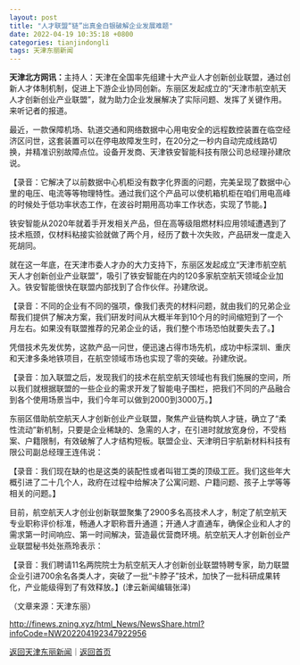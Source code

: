 ```yaml
---
layout: post
title: "人才联盟“链”出真金白银破解企业发展难题"
date: 2022-04-19 10:35:18 +0800
categories: tianjindongli
tags: 天津东丽新闻
---
```

<p><strong>天津北方网讯：</strong>主持人：天津在全国率先组建十大产业人才创新创业联盟，通过创新人才体制机制，促进上下游企业协同创新。东丽区发起成立的“天津市航空航天人才创新创业产业联盟”，就为助力企业发展解决了实际问题、发挥了关键作用。来听记者的报道。</p>
 <p>最近，一款保障机场、轨道交通和网络数据中心用电安全的远程数控装置在临空经济区问世，这套装置可以在停电故障发生时，在20分之一秒内自动完成线路切换，并精准识别故障点位。设备开发商、天津铁安智能科技有限公司总经理孙建欣说。</p>
 <p>【录音：它解决了以前数据中心机柜没有数字化界面的问题，完美呈现了数据中心里的电压、电流等等物理特性。通过我们这个产品可以使机箱机柜在咱们用电高峰的时候处于低功率状态工作，在波谷时期用高功率工作状态，实现了节能。】</p>
 <p>铁安智能从2020年就着手开发相关产品，但在高等级阻燃材料应用领域遭遇到了技术瓶颈，仅材料粘接实验就做了两个月，经历了数十次失败，产品研发一度走入死胡同。</p>
 <p>就在这一年底，在天津市委人才办的大力支持下，东丽区发起成立“天津市航空航天人才创新创业产业联盟”，吸引了铁安智能在内的120多家航空航天领域企业加入。铁安智能很快在联盟内部找到了合作伙伴。孙建欣说。</p>
 <p>【录音：不同的企业有不同的强项，像我们表壳的材料问题，就由我们的兄弟企业帮我们提供了解决方案，我们研发时间从大概半年到10个月的时间缩短到了一个月左右。如果没有联盟推荐的兄弟企业的话，我们整个市场恐怕就要失去了。】</p>
 <p>凭借技术先发优势，这款产品一问世，便迅速占得市场先机，成功中标深圳、重庆和天津多条地铁项目，在航空领域市场也实现了零的突破。孙建欣说。</p>
 <p>【录音：加入联盟之后，发现我们的技术在航空航天领域也有我们施展的空间，所以我们就根据联盟的一些企业的需求开发了智能电子围栏，把我们不同的产品融合到各个使用场景当中，我们今年可以做到2000到3000万。】</p>
 <p>东丽区借助航空航天人才创新创业产业联盟，聚焦产业链构筑人才链，确立了“柔性流动”新机制，只要是企业稀缺的、急需的人才，在引进时就放宽身份，不受档案、户籍限制，有效破解了人才结构短板。联盟企业、天津明日宇航新材料科技有限公司副总经理王连伟说： </p>
 <p>【录音：我们现在缺的也是这类的装配性或者叫钳工类的顶级工匠。我们这些年大概引进了二十几个人，政府在过程中给解决了公寓问题、户籍问题、孩子上学等等相关的问题。】</p>
 <p>目前，航空航天人才创业创新联盟聚集了2900多名高技术人才，制定了航空航天专业职称评价标准，畅通人才职称晋升通道；开通人才直通车，确保企业和人才的需求第一时间响应、第一时间解决，营造最优营商环境。航空航天人才创新创业产业联盟秘书处张燕玲表示：</p>
 <p>【录音：我们聘请11名两院院士为航空航天人才创新创业联盟特聘专家，助力联盟企业引进700余名各类人才，突破了一批“卡脖子”技术，加快了一批科研成果转化，产业能级得到了有效释放。】(津云新闻编辑张泽)</p><p class="em_media">（文章来源：天津东丽）</p>

<http://finews.zning.xyz/html_News/NewsShare.html?infoCode=NW202204192347922956>

[返回天津东丽新闻](//finews.withounder.com/category/tianjindongli.html)｜[返回首页](//finews.withounder.com/)
